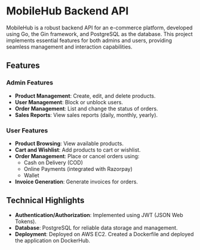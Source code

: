 # MobileHub Backend API

MobileHub is a robust backend API for an e-commerce platform, developed using Go, the Gin framework, and PostgreSQL as the database. This project implements essential features for both admins and users, providing seamless management and interaction capabilities.

## Features

### Admin Features
- **Product Management**: Create, edit, and delete products.
- **User Management**: Block or unblock users.
- **Order Management**: List and change the status of orders.
- **Sales Reports**: View sales reports (daily, monthly, yearly).

### User Features
- **Product Browsing**: View available products.
- **Cart and Wishlist**: Add products to cart or wishlist.
- **Order Management**: Place or cancel orders using:
  - Cash on Delivery (COD)
  - Online Payments (integrated with Razorpay)
  - Wallet
- **Invoice Generation**: Generate invoices for orders.

## Technical Highlights
- **Authentication/Authorization**: Implemented using JWT (JSON Web Tokens).
- **Database**: PostgreSQL for reliable data storage and management.
- **Deployment**: Deployed on AWS EC2. Created a Dockerfile and deployed the application on DockerHub.
